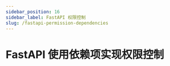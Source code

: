 ```yaml
---
sidebar_position: 16
sidebar_label: FastAPI 权限控制
slug: /fastapi-permission-dependencies
---
```


# FastAPI 使用依赖项实现权限控制

